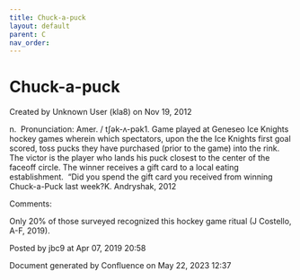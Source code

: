 ```yaml
---
title: Chuck-a-puck
layout: default
parent: C
nav_order:
---
```


# Chuck-a-puck

Created by  Unknown User (kla8) on Nov 19, 2012

n.  Pronunciation: Amer. / tʃək-ʌ-pək1. Game played at Geneseo Ice Knights hockey games wherein which spectators, upon the the Ice Knights first goal scored, toss pucks they have purchased (prior to the game) into the rink. The victor is the player who lands his puck closest to the center of the faceoff circle. The winner receives a gift card to a local eating establishment.  “Did you spend the gift card you received from winning Chuck-a-Puck last week?K. Andryshak, 2012

Comments:

Only 20% of those surveyed recognized this hockey game ritual (J Costello, A-F, 2019).

Posted by jbc9 at Apr 07, 2019 20:58

Document generated by Confluence on May 22, 2023 12:37


